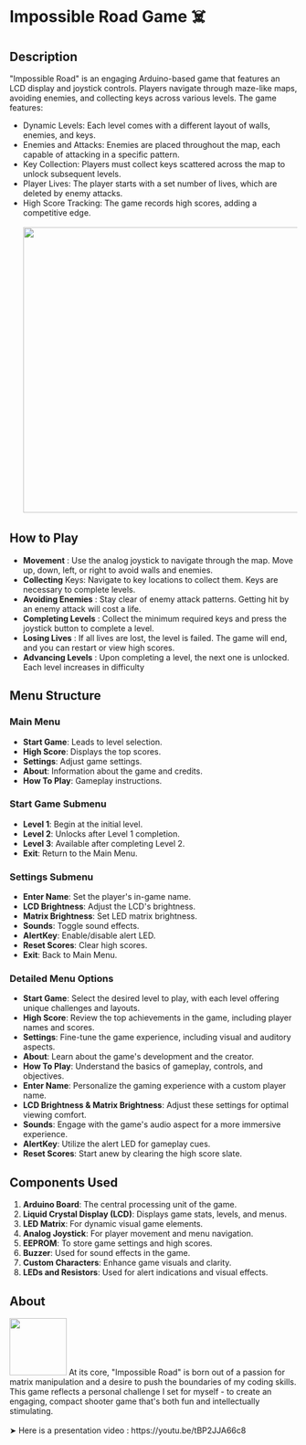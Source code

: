 # Impossible Road Game ☠️

## Description
"Impossible Road" is an engaging Arduino-based game that features an LCD display and joystick controls. Players navigate through maze-like maps, avoiding enemies, and collecting keys across various levels.
 The game features:

- Dynamic Levels: Each level comes with a different layout of walls, enemies, and keys.
- Enemies and Attacks: Enemies are placed throughout the map, each capable of attacking in a specific pattern.
- Key Collection: Players must collect keys scattered across the map to unlock subsequent levels.
- Player Lives: The player starts with a set number of lives, which are deleted by enemy attacks.
- High Score Tracking: The game records high scores, adding a competitive edge.<br>
  <br> <img src="https://github.com/Tudorr02/MatrixProject/assets/92024989/fb9fa62b-bd99-4d56-a800-50f1c4d4c7b9" width="700" height="500">

## How to Play
- **Movement** : Use the analog joystick to navigate through the map. Move up, down, left, or right to avoid walls and enemies.
- **Collecting** Keys: Navigate to key locations to collect them. Keys are necessary to complete levels.
- **Avoiding Enemies** : Stay clear of enemy attack patterns. Getting hit by an enemy attack will cost a life.
- **Completing Levels** : Collect the minimum required keys and press the joystick button to complete a level.
- **Losing Lives** : If all lives are lost, the level is failed. The game will end, and you can restart or view high scores.
- **Advancing Levels** : Upon completing a level, the next one is unlocked. Each level increases in difficulty

## Menu Structure 
### Main Menu

- **Start Game**: Leads to level selection.
- **High Score**: Displays the top scores.
- **Settings**: Adjust game settings.
- **About**: Information about the game and credits.
- **How To Play**: Gameplay instructions.

### Start Game Submenu

- **Level 1**: Begin at the initial level.
- **Level 2**: Unlocks after Level 1 completion.
- **Level 3**: Available after completing Level 2.
- **Exit**: Return to the Main Menu.

### Settings Submenu

- **Enter Name**: Set the player's in-game name.
- **LCD Brightness**: Adjust the LCD's brightness.
- **Matrix Brightness**: Set LED matrix brightness.
- **Sounds**: Toggle sound effects.
- **AlertKey**: Enable/disable alert LED.
- **Reset Scores**: Clear high scores.
- **Exit**: Back to Main Menu.

### Detailed Menu Options

- **Start Game**: Select the desired level to play, with each level offering unique challenges and layouts.
- **High Score**: Review the top achievements in the game, including player names and scores.
- **Settings**: Fine-tune the game experience, including visual and auditory aspects.
- **About**: Learn about the game's development and the creator.
- **How To Play**: Understand the basics of gameplay, controls, and objectives.
- **Enter Name**: Personalize the gaming experience with a custom player name.
- **LCD Brightness & Matrix Brightness**: Adjust these settings for optimal viewing comfort.
- **Sounds**: Engage with the game's audio aspect for a more immersive experience.
- **AlertKey**: Utilize the alert LED for gameplay cues.
- **Reset Scores**: Start anew by clearing the high score slate.


## Components Used
1. **Arduino Board**: The central processing unit of the game.
2. **Liquid Crystal Display (LCD)**: Displays game stats, levels, and menus.
3. **LED Matrix**: For dynamic visual game elements.
4. **Analog Joystick**: For player movement and menu navigation.
5. **EEPROM**: To store game settings and high scores.
6. **Buzzer**: Used for sound effects in the game.
7. **Custom Characters**: Enhance game visuals and clarity.
8. **LEDs and Resistors**: Used for alert indications and visual effects.

## About 

<img src="https://media.giphy.com/media/XYlK99u8oOGic/giphy.gif" width="100" height="100" />
   At its core, "Impossible Road" is born out of a passion for matrix manipulation and a desire to push the boundaries of my coding skills. This game reflects a personal challenge I set for myself - to create an engaging, compact shooter game that's both fun and intellectually stimulating.<br>
<br>
➤ Here is a presentation video : https://youtu.be/tBP2JJA66c8
